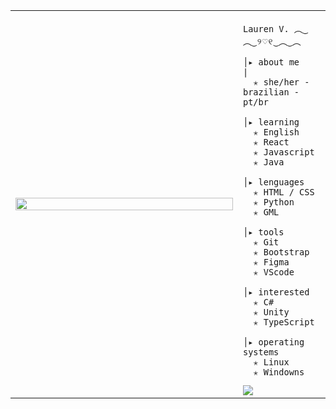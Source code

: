 <table>
    <tr>
        <td style="width: 65%;">
            <img src="https://github.com/user-attachments/assets/c25e374f-f241-411f-a87d-f8a879244698" style="width:100%; border: none;"/>
        </td>
        <td style="width: 25%; vertical-align: middle;">
            
<p>    
                
    Lauren V. ︵‿︵‿୨♡୧‿︵‿︵
</p>
                                                                    
    │▸ about me                                           |
      ✭ she/her - brazilian - pt/br
                                             
    │▸ learning
      ✭ English
      ✭ React
      ✭ Javascript
      ✭ Java

    │▸ lenguages
      ✭ HTML / CSS
      ✭ Python
      ✭ GML

    │▸ tools
      ✭ Git
      ✭ Bootstrap
      ✭ Figma
      ✭ VScode

    │▸ interested
      ✭ C#
      ✭ Unity
      ✭ TypeScript

    │▸ operating systems
      ✭ Linux
      ✭ Windowns

<a href="https://visitcount.itsvg.in">
  <img src="https://visitcount.itsvg.in/api?id=l44ver&label=Profile%20Views&color=12&icon=9&pretty=true" />
</a>
